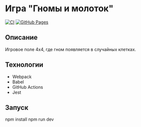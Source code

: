 # Игра "Гномы и молоток"

[![CI](https://github.com/OlegFPY85/game-Gnome/actions/workflows/deploy.yml/badge.svg)](https://github.com/OlegFPY85/game-Gnome/actions)
[![GitHub Pages](https://img.shields.io/badge/Play%20Online-GitHub%20Pages-blue)](https://OlegFPY85.github.io/game-Gnome/)

## Описание
Игровое поле 4x4, где гном появляется в случайных клетках.

## Технологии
- Webpack
- Babel
- GitHub Actions
- Jest

## Запуск
npm install
npm run dev
